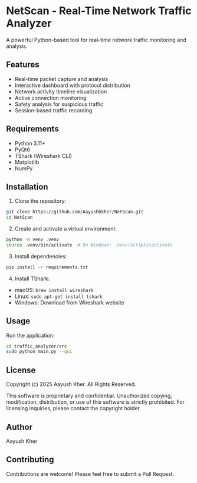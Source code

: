 # NetScan - Real-Time Network Traffic Analyzer

A powerful Python-based tool for real-time network traffic monitoring and analysis.

## Features

- Real-time packet capture and analysis
- Interactive dashboard with protocol distribution
- Network activity timeline visualization
- Active connection monitoring
- Safety analysis for suspicious traffic
- Session-based traffic recording

## Requirements

- Python 3.11+
- PyQt6
- TShark (Wireshark CLI)
- Matplotlib
- NumPy

## Installation

1. Clone the repository:
```bash
git clone https://github.com/Aayushhkher/NetScan.git
cd NetScan
```

2. Create and activate a virtual environment:
```bash
python -m venv .venv
source .venv/bin/activate  # On Windows: .venv\Scripts\activate
```

3. Install dependencies:
```bash
pip install -r requirements.txt
```

4. Install TShark:
- macOS: `brew install wireshark`
- Linux: `sudo apt-get install tshark`
- Windows: Download from Wireshark website

## Usage

Run the application:
```bash
cd traffic_analyzer/src
sudo python main.py --gui
```

## License

Copyright (c) 2025 Aayush Kher. All Rights Reserved.

This software is proprietary and confidential. Unauthorized copying, modification, distribution, or use of this software is strictly prohibited. For licensing inquiries, please contact the copyright holder.

## Author

Aayush Kher

## Contributing

Contributions are welcome! Please feel free to submit a Pull Request. 